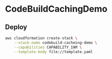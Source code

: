# CodeBuildCachingDemo

## Deploy

```sh
aws cloudformation create-stack \
    --stack-name codebuild-cacheing-demo \
    --capabilities CAPABILITY_IAM \
    --template-body file://template.yaml
```
